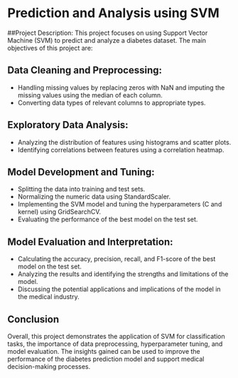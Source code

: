 # Prediction and Analysis using SVM
##Project Description:
This project focuses on using Support Vector Machine (SVM) to predict and analyze a diabetes dataset. The main objectives of this project are:

## Data Cleaning and Preprocessing:

* Handling missing values by replacing zeros with NaN and imputing the missing values using the median of each column.
* Converting data types of relevant columns to appropriate types.


## Exploratory Data Analysis:

* Analyzing the distribution of features using histograms and scatter plots.
* Identifying correlations between features using a correlation heatmap.


## Model Development and Tuning:

* Splitting the data into training and test sets.
* Normalizing the numeric data using StandardScaler.
* Implementing the SVM model and tuning the hyperparameters (C and kernel) using GridSearchCV.
* Evaluating the performance of the best model on the test set.


## Model Evaluation and Interpretation:

* Calculating the accuracy, precision, recall, and F1-score of the best model on the test set.
* Analyzing the results and identifying the strengths and limitations of the model.
* Discussing the potential applications and implications of the model in the medical industry.

## Conclusion

Overall, this project demonstrates the application of SVM for classification tasks, the importance of data preprocessing, hyperparameter tuning, and model evaluation. The insights gained can be used to improve the performance of the diabetes prediction model and support medical decision-making processes.
